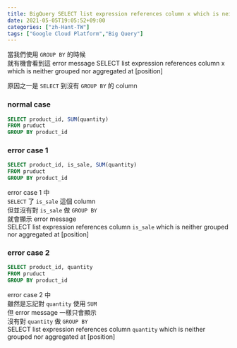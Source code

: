```yaml
---
title: BigQuery SELECT list expression references column x which is neither grouped nor aggregated at [position]
date: 2021-05-05T19:05:52+09:00
categories: ["zh-Hant-TW"]
tags: ["Google Cloud Platform","Big Query"]
---
```

當我們使用 `GROUP BY` 的時候  
就有機會看到這 error message
SELECT list expression references column x which is neither grouped nor aggregated at [position]

原因之一是 `SELECT` 到沒有 `GROUP BY` 的 column

### normal case

```sql
SELECT product_id, SUM(quantity)
FROM pruduct
GROUP BY product_id
```

### error case 1

```sql
SELECT product_id, is_sale, SUM(quantity)
FROM pruduct
GROUP BY product_id
```

error case 1 中  
`SELECT` 了 `is_sale` 這個 column  
但並沒有對 `is_sale` 做 `GROUP BY`  
就會顯示 error message  
SELECT list expression references column `is_sale` which is neither grouped nor  aggregated at [position]

### error case 2

```sql
SELECT product_id, quantity
FROM pruduct
GROUP BY product_id
```

error case 2 中  
雖然是忘記對 `quantity` 使用 `SUM`  
但 error message 一樣只會顯示  
沒有對 `quantity` 做 `GROUP BY`  
SELECT list expression references column `quantity` which is neither grouped nor  aggregated at [position]
